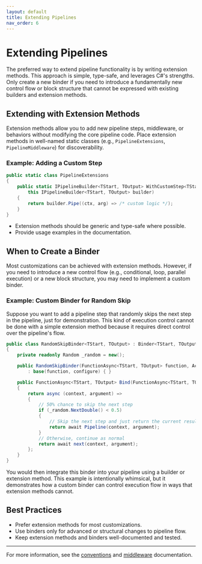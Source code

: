 ```yaml
---
layout: default
title: Extending Pipelines
nav_order: 6
---
```


# Extending Pipelines

The preferred way to extend pipeline functionality is by writing extension methods. This approach is simple, type-safe, and leverages C#'s strengths. Only create a new binder if you need to introduce a fundamentally new control flow or block structure that cannot be expressed with existing builders and extension methods.

## Extending with Extension Methods

Extension methods allow you to add new pipeline steps, middleware, or behaviors without modifying the core pipeline code. Place extension methods in well-named static classes (e.g., `PipelineExtensions`, `PipelineMiddleware`) for discoverability.

### Example: Adding a Custom Step

```csharp
public static class PipelineExtensions
{
    public static IPipelineBuilder<TStart, TOutput> WithCustomStep<TStart, TOutput>(
        this IPipelineBuilder<TStart, TOutput> builder)
    {
        return builder.Pipe((ctx, arg) => /* custom logic */);
    }
}
```

- Extension methods should be generic and type-safe where possible.
- Provide usage examples in the documentation.

## When to Create a Binder

Most customizations can be achieved with extension methods. However, if you need to introduce a new control flow (e.g., conditional, loop, parallel execution) or a new block structure, you may need to implement a custom binder.

### Example: Custom Binder for Random Skip

Suppose you want to add a pipeline step that randomly skips the next step in the pipeline, just for demonstration. This kind of execution control cannot be done with a simple extension method because it requires direct control over the pipeline's flow.

```csharp
public class RandomSkipBinder<TStart, TOutput> : Binder<TStart, TOutput>
{
    private readonly Random _random = new();

    public RandomSkipBinder(FunctionAsync<TStart, TOutput> function, Action<IPipelineContext> configure = null)
        : base(function, configure) { }

    public FunctionAsync<TStart, TOutput> Bind(FunctionAsync<TStart, TOutput> next)
    {
        return async (context, argument) =>
        {
            // 50% chance to skip the next step
            if (_random.NextDouble() < 0.5)
            {
                // Skip the next step and just return the current result
                return await Pipeline(context, argument);
            }
            // Otherwise, continue as normal
            return await next(context, argument);
        };
    }
}
```

You would then integrate this binder into your pipeline using a builder or extension method. This example is intentionally whimsical, but it demonstrates how a custom binder can control execution flow in ways that extension methods cannot.

## Best Practices

- Prefer extension methods for most customizations.
- Use binders only for advanced or structural changes to pipeline flow.
- Keep extension methods and binders well-documented and tested.

---

For more information, see the [conventions](conventions.md) and [middleware](middleware.md) documentation.
